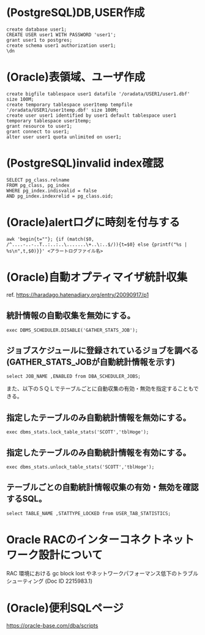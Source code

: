 # (PostgreSQL)DB,USER作成

```
create database user1;
CREATE USER user1 WITH PASSWORD 'user1';
grant user1 to postgres;
create schema user1 authorization user1;
\dn
```

# (Oracle)表領域、ユーザ作成

```
create bigfile tablespace user1 datafile '/oradata/USER1/user1.dbf' size 100M;
create temporary tablespace user1temp tempfile '/oradata/USER1/user1temp.dbf' size 100M;
create user user1 identified by user1 default tablespace user1 temporary tablespace user1temp;
grant resource to user1;
grant connect to user1;
alter user user1 quota unlimited on user1;
```

# (PostgreSQL)invalid index確認

```
SELECT pg_class.relname 
FROM pg_class, pg_index 
WHERE pg_index.indisvalid = false 
AND pg_index.indexrelid = pg_class.oid;
```

# (Oracle)alertログに時刻を付与する

```
awk 'begin{t=""}; {if (match($0, /^....-..-..T..:..:..\.......\+..\:..$/)){t=$0} else {printf("%s | %s\n",t,$0)}}' <アラートログファイル名>
```

# (Oracle)自動オプティマイザ統計収集

ref. https://haradago.hatenadiary.org/entry/20090917/p1

## 統計情報の自動収集を無効にする。

```
exec DBMS_SCHEDULER.DISABLE('GATHER_STATS_JOB');
```

## ジョブスケジュールに登録されているジョブを調べる(GATHER_STATS_JOBが自動統計情報を示す)

```
select JOB_NAME ,ENABLED from DBA_SCHEDULER_JOBS;
```

また、以下のＳＱＬでテーブルごとに自動収集の有効・無効を指定することもできる。


## 指定したテーブルのみ自動統計情報を無効にする。

```
exec dbms_stats.lock_table_stats('SCOTT','tblHoge');
```

## 指定したテーブルのみ自動統計情報を有効にする。

```
exec dbms_stats.unlock_table_stats('SCOTT','tblHoge');
```

## テーブルごとの自動統計情報収集の有効・無効を確認するSQL。

```
select TABLE_NAME ,STATTYPE_LOCKED from USER_TAB_STATISTICS;
```

# Oracle RACのインターコネクトネットワーク設計について
RAC 環境における gc block lost やネットワークパフォーマンス低下のトラブルシューティング (Doc ID 2215983.1)

# (Oracle)便利SQLページ
https://oracle-base.com/dba/scripts

